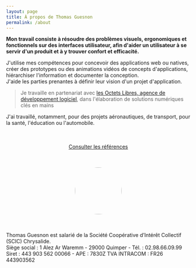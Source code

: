 ```yaml
---
layout: page
title: À propos de Thomas Guesnon
permalink: /about
---
```


**Mon travail consiste à résoudre des problèmes visuels, ergonomiques et fonctionnels sur des interfaces utilisateur, afin d'aider un utilisateur à se servir d'un produit et à y trouver confort et efficacité.**

J'utilise mes compétences pour concevoir des applications web ou natives, créer des prototypes ou des animations vidéos de concepts d'applications, hiérarchiser l'information et documenter la conception.<br/>
J'aide les parties prenantes à définir leur vision d'un projet d'application.

> Je travaille en partenariat avec <a href="https://www.lesoctetslibres.com/" target="blank">les Octets Libres, agence de développement logiciel</a>, dans l'élaboration de solutions numériques clés en mains

J'ai travaillé, notamment, pour des projets aéronautiques, de transport, pour la santé, l'éducation ou l'automobile.

<div style="width:100%; text-align:center; margin:3rem 0;">
<a type="button" class="btn btn-outline-primary" href="/references">Consulter les références</a>
</div>



<img src="/assets/images/profile-pic-2020.webp" style="width: 128px; margin: 0 auto 3rem auto; display: block; border-radius: 96px;"/>

Thomas Guesnon est salarié de la Société Coopérative d’Intérêt Collectif (SCIC) Chrysalide.<br/>
Siège social : 1 Alez Ar Waremm - 29000 Quimper - Tél. : 02.98.66.09.99<br/>
Siret : 443 903 562 00066 - APE : 7830Z TVA INTRACOM : FR26 443903562
